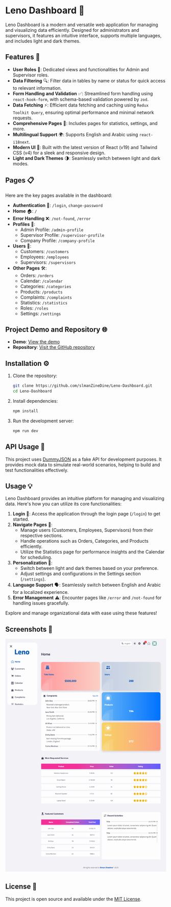# Leno Dashboard 🚀

Leno Dashboard is a modern and versatile web application for managing and visualizing data efficiently. Designed for administrators and supervisors, it features an intuitive interface, supports multiple languages, and includes light and dark themes.

## Features 🌟

- **User Roles** 👥: Dedicated views and functionalities for Admin and Supervisor roles.
- **Data Filtering** 🔍: Filter data in tables by name or status for quick access to relevant information.
- **Form Handling and Validation** ✅: Streamlined form handling using `react-hook-form`, with schema-based validation powered by `zod`.
- **Data Fetching** ⚡: Efficient data fetching and caching using `Redux Toolkit Query`, ensuring optimal performance and minimal network requests.
- **Comprehensive Pages** 📑: Includes pages for statistics, settings, and more.
- **Multilingual Support** 🌍: Supports English and Arabic using `react-i18next`.
- **Modern UI** 🎨: Built with the latest version of React (v19) and Tailwind CSS (v4) for a sleek and responsive design.
- **Light and Dark Themes** 🌗: Seamlessly switch between light and dark modes.

## Pages 📋

Here are the key pages available in the dashboard:

- **Authentication** 🔐: `/login`, `change-password`
- **Home** 🏠: `/`
- **Error Handling** ❌: `/not-found`, `/error`
- **Profiles** 👤:
  - Admin Profile: `/admin-profile`
  - Supervisor Profile: `/supervisor-profile`
  - Company Profile: `/company-profile`
- **Users** 👥:
  - Customers: `/customers`
  - Employees: `/employees`
  - Supervisors: `/supervisors`
- **Other Pages** 🛠️:
  - Orders: `/orders`
  - Calendar: `/calendar`
  - Categories: `/categories`
  - Products: `/products`
  - Complaints: `/complaints`
  - Statistics: `/statistics`
  - Roles: `/roles`
  - Settings: `/settings`

## Project Demo and Repository 🌐

- **Demo**: [View the demo](https://leno-dashboard.vercel.app/)
- **Repository**: [Visit the GitHub repository](https://github.com/slmanZineDine/Leno-Dashboard)

## Installation ⚙️

1. Clone the repository:

   ```bash
   git clone https://github.com/slmanZineDine/Leno-Dashboard.git
   cd Leno-Dashboard
   ```

2. Install dependencies:

   ```bash
   npm install
   ```

3. Run the development server:

   ```bash
   npm run dev
   ```

## API Usage 🔗

This project uses [DummyJSON](https://dummyjson.com) as a fake API for development purposes. It provides mock data to simulate real-world scenarios, helping to build and test functionalities effectively.

## Usage 💡

Leno Dashboard provides an intuitive platform for managing and visualizing data. Here's how you can utilize its core functionalities:

1. **Login** 🔑: Access the application through the login page (`/login`) to get started.
2. **Navigate Pages** 📂:
   - Manage users (Customers, Employees, Supervisors) from their respective sections.
   - Handle operations such as Orders, Categories, and Products efficiently.
   - Utilize the Statistics page for performance insights and the Calendar for scheduling.
3. **Personalization** 🌈:
   - Switch between light and dark themes based on your preference.
   - Adjust settings and configurations in the Settings section (`/settings`).
4. **Language Support** 🗣️: Seamlessly switch between English and Arabic for a localized experience.
5. **Error Management** ⚠️: Encounter pages like `/error` and `/not-found` for handling issues gracefully.

Explore and manage organizational data with ease using these features!

## Screenshots 📸

![Dashboard Overview](src/assets/images/dashboard-overview.png)

## License 📝

This project is open source and available under the [MIT License](LICENSE).

```

```

